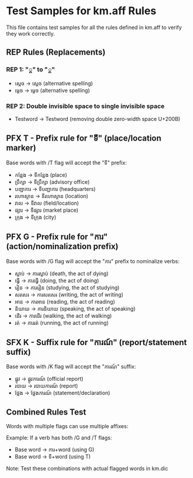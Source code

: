 # Test Samples for km.aff Rules

This file contains test samples for all the rules defined in km.aff to verify they work correctly.

## REP Rules (Replacements)

### REP 1: "្ត" to "្ដ"
- ស្តេច → ស្ដេច (alternative spelling)
- ម្តេច → ម្ដេច (alternative spelling)
<!---
cspell:ignore ស្តេច ម្តេច
-->

### REP 2: Double invisible space to single invisible space
- Test​​word → Test​word (removing double zero-width space U+200B)

## PFX T - Prefix rule for "ទី" (place/location marker)

Base words with /T flag will accept the "ទី" prefix:

- កន្លែង → ទីកន្លែង (place)
- ប្រឹក្សា → ទីប្រឹក្សា (advisory office)
- បញ្ជាការ → ទីបញ្ជាការ (headquarters)
- រហោស្ថាន → ទីរហោស្ថាន (location)
- វាល → ទីវាល (field/location)
- ផ្សារ → ទីផ្សារ (market place)
- ក្រុង → ទីក្រុង (city)

## PFX G - Prefix rule for "ការ" (action/nominalization prefix)
<!---
cspell:ignore nominalization
-->

Base words with /G flag will accept the "ការ" prefix to nominalize verbs:
<!---
cspell:ignore nominalize
-->

- ស្លាប់ → ការស្លាប់ (death, the act of dying)
- ធ្វើ → ការធ្វើ (doing, the act of doing)
- រៀន → ការរៀន (studying, the act of studying)
- សរសេរ → ការសរសេរ (writing, the act of writing)
- អាន → ការអាន (reading, the act of reading)
- និយាយ → ការនិយាយ (speaking, the act of speaking)
- ដើរ → ការដើរ (walking, the act of walking)
- រត់ → ការរត់ (running, the act of running)

## SFX K - Suffix rule for "ការណ៍" (report/statement suffix)

Base words with /K flag will accept the "ការណ៍" suffix:

- ផ្លូវ → ផ្លូវការណ៍ (official report)
- របាយ → របាយការណ៍ (report)
- ថ្លែង → ថ្លែងការណ៍ (statement/declaration)

## Combined Rules Test

Words with multiple flags can use multiple affixes:

Example: If a verb has both /G and /T flags:
- Base word → ការ+word (using G)
- Base word → ទី+word (using T)

Note: Test these combinations with actual flagged words in km.dic

